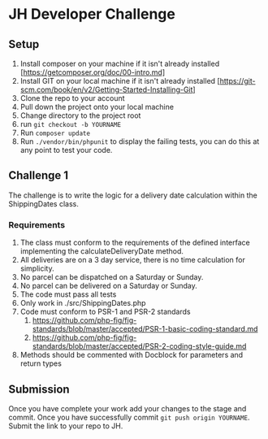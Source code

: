 # JH Developer Challenge

## Setup
 1. Install composer on your machine if it isn't already installed [https://getcomposer.org/doc/00-intro.md]
 2. Install GIT on your local machine if it isn't already installed [https://git-scm.com/book/en/v2/Getting-Started-Installing-Git]
 3. Clone the repo to your account
 3. Pull down the project onto your local machine
 4. Change directory to the project root
 5. run `git checkout -b YOURNAME`
 5. Run `composer update`
 6. Run `./vendor/bin/phpunit` to display the failing tests, you can do this at any point to test your code.

## Challenge 1
The challenge is to write the logic for a delivery date calculation within the ShippingDates class.

### Requirements
 1. The class must conform to the requirements of the defined interface implementing the calculateDeliveryDate method.
 2. All deliveries are on a 3 day service, there is no time calculation for simplicity.
 3. No parcel can be dispatched on a Saturday or Sunday.
 4. No parcel can be delivered on a Saturday or Sunday.
 5. The code must pass all tests
 6. Only work in ./src/ShippingDates.php
 7. Code must conform to PSR-1 and PSR-2 standards
    1. https://github.com/php-fig/fig-standards/blob/master/accepted/PSR-1-basic-coding-standard.md
    2. https://github.com/php-fig/fig-standards/blob/master/accepted/PSR-2-coding-style-guide.md
 8. Methods should be commented with Docblock for parameters and return types

## Submission
Once you have complete your work add your changes to the stage and commit. Once you have successfully
commit `git push origin YOURNAME`. Submit the link to your repo to JH.